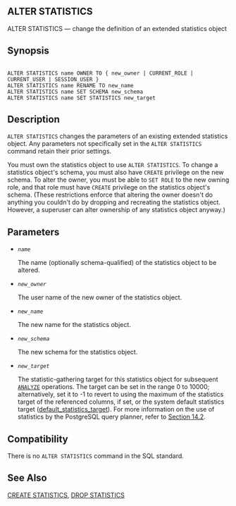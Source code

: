 ## ALTER STATISTICS

ALTER STATISTICS — change the definition of an extended statistics object

## Synopsis

```

ALTER STATISTICS name OWNER TO { new_owner | CURRENT_ROLE | CURRENT_USER | SESSION_USER }
ALTER STATISTICS name RENAME TO new_name
ALTER STATISTICS name SET SCHEMA new_schema
ALTER STATISTICS name SET STATISTICS new_target
```

## Description

`ALTER STATISTICS` changes the parameters of an existing extended statistics object. Any parameters not specifically set in the `ALTER STATISTICS` command retain their prior settings.

You must own the statistics object to use `ALTER STATISTICS`. To change a statistics object's schema, you must also have `CREATE` privilege on the new schema. To alter the owner, you must be able to `SET ROLE` to the new owning role, and that role must have `CREATE` privilege on the statistics object's schema. (These restrictions enforce that altering the owner doesn't do anything you couldn't do by dropping and recreating the statistics object. However, a superuser can alter ownership of any statistics object anyway.)

## Parameters

* *`name`*

    The name (optionally schema-qualified) of the statistics object to be altered.

* *`new_owner`*

    The user name of the new owner of the statistics object.

* *`new_name`*

    The new name for the statistics object.

* *`new_schema`*

    The new schema for the statistics object.

* *`new_target`*

    The statistic-gathering target for this statistics object for subsequent [`ANALYZE`](sql-analyze "ANALYZE") operations. The target can be set in the range 0 to 10000; alternatively, set it to -1 to revert to using the maximum of the statistics target of the referenced columns, if set, or the system default statistics target ([default\_statistics\_target](runtime-config-query#GUC-DEFAULT-STATISTICS-TARGET)). For more information on the use of statistics by the PostgreSQL query planner, refer to [Section 14.2](planner-stats "14.2. Statistics Used by the Planner").

## Compatibility

There is no `ALTER STATISTICS` command in the SQL standard.

## See Also

[CREATE STATISTICS](sql-createstatistics "CREATE STATISTICS"), [DROP STATISTICS](sql-dropstatistics "DROP STATISTICS")